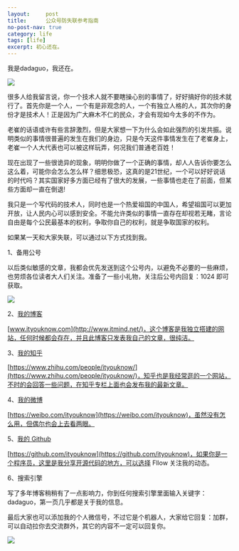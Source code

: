 ```yaml
---
layout:     post
title:      公众号防失联参考指南
no-post-nav: true
category: life
tags: [life]
excerpt: 初心还在。
---
```


我是dadaguo，我还在。

![](http://www.itmind.net/assets/images/2018/life/find.jpg)

很多人给我留言说，你一个技术人就不要瞎操心别的事情了，好好搞好你的技术就行了。首先你是一个人，一个有是非观念的人，一个有独立人格的人，其次你的身份才是技术人！正是因为广大麻木不仁的民众，才会有现如今太多的不作为。

老崔的话语或许有些言辞激烈，但是大家想一下为什么会如此强烈的引发共振。说明类似的事情很普遍的发生在我们的身边，只是今天这件事情发生在了老崔身上，老崔一个人大代表也可以被这样玩弄，何况我们普通老百姓！

现在出现了一些很诡异的现象，明明你做了一个正确的事情，却人人告诉你要怎么这么着，可能你会怎么怎么样？细思极恐，这真的是21世纪，一个可以好好说话的时代吗？其实国家好多方面已经有了很大的发展，一些事情也走在了前面，但某些方面却一直在倒退!

我只是一个写代码的技术人，同时也是一个热爱祖国的中国人，希望祖国可以更加开放，让人民内心可以感到安全。不能允许类似的事情一直存在却视若无睹，言论自由是每个公民最基本的权利，争取你自己的权利，就是争取国家的权利。

如果某一天和大家失联，可以通过以下方式找到我。

1、备用公号

以后类似敏感的文章，我都会优先发送到这个公号内，以避免不必要的一些麻烦，也劳烦各位读者大人们关注。准备了一些小礼物，关注后公号内回复：1024 即可获取。

![](http://www.itmind.net/assets/images/2018/life/flyever.jpg)

2、[我的博客](http://www.itmind.net/)

[www.ityouknow.com](http://www.itmind.net/)，这个博客是我独立搭建的网站，任何时候都会存在，并且此博客只发表我自己的文章，很纯洁。

3、[我的知乎](https://www.zhihu.com/people/ityouknow/)

[https://www.zhihu.com/people/ityouknow/](https://www.zhihu.com/people/ityouknow/)，知乎也是我经常逛的一个网站，不时的会回答一些问题，在知乎专栏上面也会发布我的最新文章。

4、[我的微博](https://weibo.com/ityouknow)

[https://weibo.com/ityouknow](https://weibo.com/ityouknow)，虽然没有怎么用，但偶尔也会上去看两眼。

5、[我的 Github](https://github.com/ityouknow)

[https://github.com/ityouknow](https://github.com/ityouknow)，如果你是一个程序员，这里是我分享开源代码的地方，可以选择 Fllow 关注我的动态。

6、搜索引擎

写了多年博客稍稍有了一点影响力，你到任何搜索引擎里面输入关键字：dadaguo，第一页几乎都是关于我的信息。

最后大家也可以添加我的个人微信号，不过它是个机器人，大家给它回复：加群，可以自动拉你去交流群外，其它的内容不一定可以回复你。

![](http://www.itmind.net/assets/images/2018/life/group.jpg)